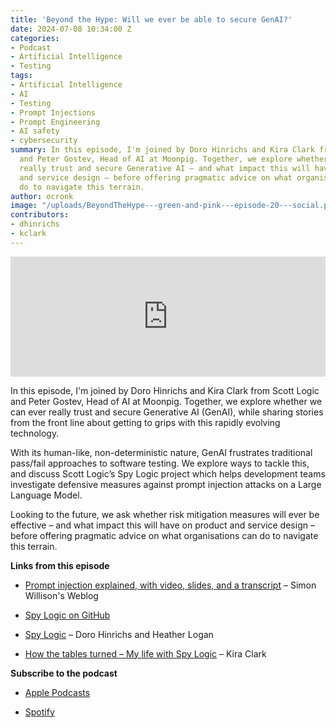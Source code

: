 ```yaml
---
title: 'Beyond the Hype: Will we ever be able to secure GenAI?'
date: 2024-07-08 10:34:00 Z
categories:
- Podcast
- Artificial Intelligence
- Testing
tags:
- Artificial Intelligence
- AI
- Testing
- Prompt Injections
- Prompt Engineering
- AI safety
- cybersecurity
summary: In this episode, I'm joined by Doro Hinrichs and Kira Clark from Scott Logic
  and Peter Gostev, Head of AI at Moonpig. Together, we explore whether we can ever
  really trust and secure Generative AI – and what impact this will have on product
  and service design – before offering pragmatic advice on what organisations can
  do to navigate this terrain.
author: ocronk
image: "/uploads/BeyondTheHype---green-and-pink---episode-20---social.png"
contributors:
- dhinrichs
- kclark
---
```


<iframe title="Embed Player" src="https://play.libsyn.com/embed/episode/id/32044872/height/192/theme/modern/size/large/thumbnail/yes/custom-color/ffffff/time-start/00:00:00/playlist-height/200/direction/backward/download/yes/font-color/252525" height="192" width="100%" scrolling="no" allowfullscreen="" webkitallowfullscreen="true" mozallowfullscreen="true" oallowfullscreen="true" msallowfullscreen="true" style="border: none;"></iframe>

In this episode, I'm joined by Doro Hinrichs and Kira Clark from Scott Logic and Peter Gostev, Head of AI at Moonpig. Together, we explore whether we can ever really trust and secure Generative AI (GenAI), while sharing stories from the front line about getting to grips with this rapidly evolving technology.

With its human-like, non-deterministic nature, GenAI frustrates traditional pass/fail approaches to software testing. We explore ways to tackle this, and discuss Scott Logic’s Spy Logic project which helps development teams investigate defensive measures against prompt injection attacks on a Large Language Model.

Looking to the future, we ask whether risk mitigation measures will ever be effective – and what impact this will have on product and service design – before offering pragmatic advice on what organisations can do to navigate this terrain.

**Links from this episode**

* [Prompt injection explained, with video, slides, and a transcript](https://simonwillison.net/2023/May/2/prompt-injection-explained/) – Simon Willison's Weblog

* [Spy Logic on GitHub](https://github.com/ScottLogic/prompt-injection)

* [Spy Logic](https://blog.scottlogic.com/2023/11/03/spy-logic.html) – Doro Hinrichs and Heather Logan

* [How the tables turned – My life with Spy Logic](https://blog.scottlogic.com/2024/02/21/how-the-tables-turned-my-life-with-spylogic.html) – Kira Clark

**Subscribe to the podcast**

* [Apple Podcasts](https://podcasts.apple.com/dk/podcast/beyond-the-hype/id1612265563)

* [Spotify](https://open.spotify.com/show/2BlwBJ7JoxYpxU4GBmuR4x)
